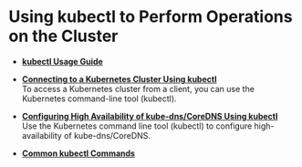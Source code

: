 # Using kubectl to Perform Operations on the Cluster<a name="cce_01_0140"></a>

-   **[kubectl Usage Guide](kubectl-usage-guide.md)**  

-   **[Connecting to a Kubernetes Cluster Using kubectl](connecting-to-a-kubernetes-cluster-using-kubectl.md)**  
To access a Kubernetes cluster from a client, you can use the Kubernetes command-line tool \(kubectl\).
-   **[Configuring High Availability of kube-dns/CoreDNS Using kubectl](configuring-high-availability-of-kube-dns-coredns-using-kubectl.md)**  
Use the Kubernetes command line tool \(kubectl\) to configure  high-availability  of kube-dns/CoreDNS.
-   **[Common kubectl Commands](common-kubectl-commands.md)**  


